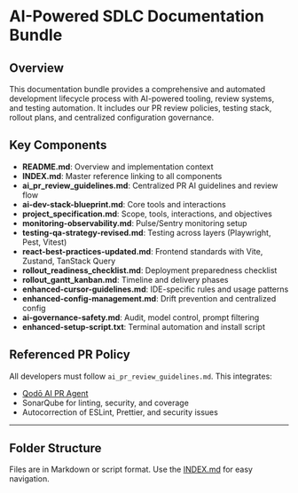 # AI-Powered SDLC Documentation Bundle

## Overview
This documentation bundle provides a comprehensive and automated development lifecycle process with AI-powered tooling, review systems, and testing automation. It includes our PR review policies, testing stack, rollout plans, and centralized configuration governance.

## Key Components
- **README.md**: Overview and implementation context
- **INDEX.md**: Master reference linking to all components
- **ai_pr_review_guidelines.md**: Centralized PR AI guidelines and review flow
- **ai-dev-stack-blueprint.md**: Core tools and interactions
- **project_specification.md**: Scope, tools, interactions, and objectives
- **monitoring-observability.md**: Pulse/Sentry monitoring setup
- **testing-qa-strategy-revised.md**: Testing across layers (Playwright, Pest, Vitest)
- **react-best-practices-updated.md**: Frontend standards with Vite, Zustand, TanStack Query
- **rollout_readiness_checklist.md**: Deployment preparedness checklist
- **rollout_gantt_kanban.md**: Timeline and delivery phases
- **enhanced-cursor-guidelines.md**: IDE-specific rules and usage patterns
- **enhanced-config-management.md**: Drift prevention and centralized config
- **ai-governance-safety.md**: Audit, model control, prompt filtering
- **enhanced-setup-script.txt**: Terminal automation and install script

## Referenced PR Policy
All developers must follow `ai_pr_review_guidelines.md`. This integrates:
- [Qodō AI PR Agent](https://github.com/qodo-ai/pr-agent)
- SonarQube for linting, security, and coverage
- Autocorrection of ESLint, Prettier, and security issues

---

## Folder Structure
Files are in Markdown or script format. Use the [INDEX.md](./INDEX.md) for easy navigation.
